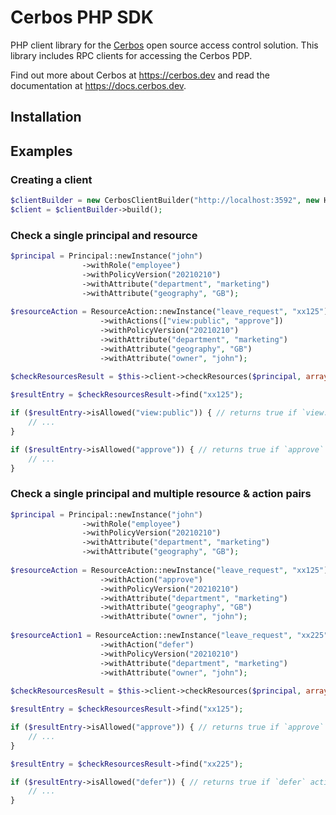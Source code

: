 Cerbos PHP SDK
===============

PHP client library for the [Cerbos](https://github.com/cerbos/cerbos) open source access control solution. This library
includes RPC clients for accessing the Cerbos PDP.

Find out more about Cerbos at https://cerbos.dev and read the documentation at https://docs.cerbos.dev.

Installation
-------------

Examples
--------

### Creating a client


```php
$clientBuilder = new CerbosClientBuilder("http://localhost:3592", new HttplugClient(), null, null, null);
$client = $clientBuilder->build();
```

### Check a single principal and resource

```php
$principal = Principal::newInstance("john")
                ->withRole("employee")
                ->withPolicyVersion("20210210")
                ->withAttribute("department", "marketing")
                ->withAttribute("geography", "GB");
                
$resourceAction = ResourceAction::newInstance("leave_request", "xx125")
                    ->withActions(["view:public", "approve"])
                    ->withPolicyVersion("20210210")
                    ->withAttribute("department", "marketing")
                    ->withAttribute("geography", "GB")
                    ->withAttribute("owner", "john");
                    
$checkResourcesResult = $this->client->checkResources($principal, array($resourceAction), null);

$resultEntry = $checkResourcesResult->find("xx125");

if ($resultEntry->isAllowed("view:public")) { // returns true if `view:public` action is allowed
    // ...
}

if ($resultEntry->isAllowed("approve")) { // returns true if `approve` action is allowed
    // ...
}
```

### Check a single principal and multiple resource & action pairs

```php
$principal = Principal::newInstance("john")
                ->withRole("employee")
                ->withPolicyVersion("20210210")
                ->withAttribute("department", "marketing")
                ->withAttribute("geography", "GB");
                
$resourceAction = ResourceAction::newInstance("leave_request", "xx125")
                    ->withAction("approve")
                    ->withPolicyVersion("20210210")
                    ->withAttribute("department", "marketing")
                    ->withAttribute("geography", "GB")
                    ->withAttribute("owner", "john");
                    
$resourceAction1 = ResourceAction::newInstance("leave_request", "xx225")
                    ->withAction("defer")
                    ->withPolicyVersion("20210210")
                    ->withAttribute("department", "marketing")
                    ->withAttribute("owner", "john");
                    
$checkResourcesResult = $this->client->checkResources($principal, array($resourceAction, $resourceAction1), null);

$resultEntry = $checkResourcesResult->find("xx125");

if ($resultEntry->isAllowed("approve")) { // returns true if `approve` action is allowed
    // ...
}

$resultEntry = $checkResourcesResult->find("xx225");

if ($resultEntry->isAllowed("defer")) { // returns true if `defer` action is allowed
    // ...
}
```